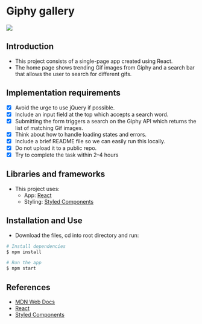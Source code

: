 # Giphy gallery
![](./src/images/giphyGallery.gif)

## Introduction

- This project consists of a single-page app created using React.
- The home page shows trending Gif images from Giphy and a search bar that allows the user to search for different gifs.

## Implementation requirements

 - [x] Avoid the urge to use jQuery if possible.
 - [x] Include an input field at the top which accepts a search word.  
 - [x] Submitting the form triggers a search on the Giphy API which returns the list of matching Gif images.
 - [x] Think about how to handle loading states and errors.
 - [x] Include a brief README file so we can easily run this locally.
 - [x] Do not upload it to a public repo.
 - [x] Try to complete the task within 2–4 hours

## Libraries and frameworks

- This project uses: 
  - App: [React](https://reactjs.org/)
  - Styling: [Styled Components](https://www.styled-components.com/)

## Installation and Use

- Download the files, cd into root directory and run:
```bash
# Install dependencies
$ npm install

# Run the app
$ npm start
```

## References

- [MDN Web Docs](https://developer.mozilla.org/en-US/)
- [React](https://reactjs.org/)
- [Styled Components](https://www.styled-components.com/)

